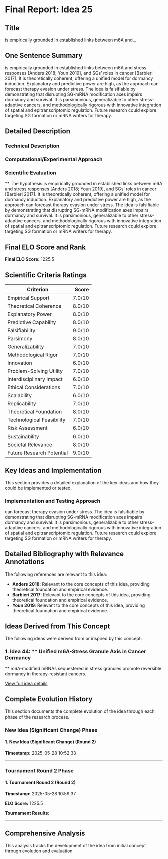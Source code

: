 # Final Report: Idea 25

## Title

is empirically grounded in established links between m6A and...

## One Sentence Summary

is empirically grounded in established links between m6A and stress responses [Anders 2018; Youn 2019], and SGs’ roles in cancer [Barbieri 2017]. It is theoretically coherent, offering a unified model for dormancy induction. Explanatory and predictive power are high, as the approach can forecast therapy evasion under stress. The idea is falsifiable by demonstrating that disrupting SG-mRNA modification axes impairs dormancy and survival. It is parsimonious, generalizable to other stress-adaptive cancers, and methodologically rigorous with innovative integration of spatial and epitranscriptomic regulation. Future research could explore targeting SG formation or mRNA writers for therapy.

## Detailed Description

### Technical Description



### Computational/Experimental Approach



### Scientific Evaluation

** The hypothesis is empirically grounded in established links between m6A and stress responses [Anders 2018; Youn 2019], and SGs’ roles in cancer [Barbieri 2017]. It is theoretically coherent, offering a unified model for dormancy induction. Explanatory and predictive power are high, as the approach can forecast therapy evasion under stress. The idea is falsifiable by demonstrating that disrupting SG-mRNA modification axes impairs dormancy and survival. It is parsimonious, generalizable to other stress-adaptive cancers, and methodologically rigorous with innovative integration of spatial and epitranscriptomic regulation. Future research could explore targeting SG formation or mRNA writers for therapy.


## Final ELO Score and Rank

**Final ELO Score:** 1225.5

## Scientific Criteria Ratings

| Criterion | Score |
|---|---:|
| Empirical Support | 7.0/10 |
| Theoretical Coherence | 8.0/10 |
| Explanatory Power | 8.0/10 |
| Predictive Capability | 8.0/10 |
| Falsifiability | 9.0/10 |
| Parsimony | 8.0/10 |
| Generalizability | 7.0/10 |
| Methodological Rigor | 7.0/10 |
| Innovation | 6.0/10 |
| Problem-Solving Utility | 7.0/10 |
| Interdisciplinary Impact | 6.0/10 |
| Ethical Considerations | 7.0/10 |
| Scalability | 6.0/10 |
| Replicability | 7.0/10 |
| Theoretical Foundation | 8.0/10 |
| Technological Feasibility | 7.0/10 |
| Risk Assessment | 6.0/10 |
| Sustainability | 6.0/10 |
| Societal Relevance | 8.0/10 |
| Future Research Potential | 9.0/10 |

## Key Ideas and Implementation

This section provides a detailed explanation of the key ideas and how they could be implemented or tested.

### Implementation and Testing Approach

can forecast therapy evasion under stress. The idea is falsifiable by demonstrating that disrupting SG-mRNA modification axes impairs dormancy and survival. It is parsimonious, generalizable to other stress-adaptive cancers, and methodologically rigorous with innovative integration of spatial and epitranscriptomic regulation. Future research could explore targeting SG formation or mRNA writers for therapy.


## Detailed Bibliography with Relevance Annotations

The following references are relevant to this idea:

- **Anders 2018**: Relevant to the core concepts of this idea, providing theoretical foundation and empirical evidence.
- **Barbieri 2017**: Relevant to the core concepts of this idea, providing theoretical foundation and empirical evidence.
- **Youn 2019**: Relevant to the core concepts of this idea, providing theoretical foundation and empirical evidence.

## Ideas Derived from This Concept

The following ideas were derived from or inspired by this concept:

### 1. Idea 44: ** Unified m6A-Stress Granule Axis in Cancer Dormancy

** m6A-modified mRNAs sequestered in stress granules promote reversible dormancy in therapy-resistant cancers.

[View full idea details](idea_44_final.md)

## Complete Evolution History

This section documents the complete evolution of the idea through each phase of the research process.

### New Idea (Significant Change) Phase

#### 1. New Idea (Significant Change) (Round 2)
**Timestamp:** 2025-05-28 10:52:33



---

### Tournament Round 2 Phase

#### 1. Tournament Round 2 (Round 2)
**Timestamp:** 2025-05-28 10:59:37

**ELO Score:** 1225.5

**Tournament Results:**



---

## Comprehensive Analysis

This analysis tracks the development of the idea from initial concept through evolution and evaluation.

